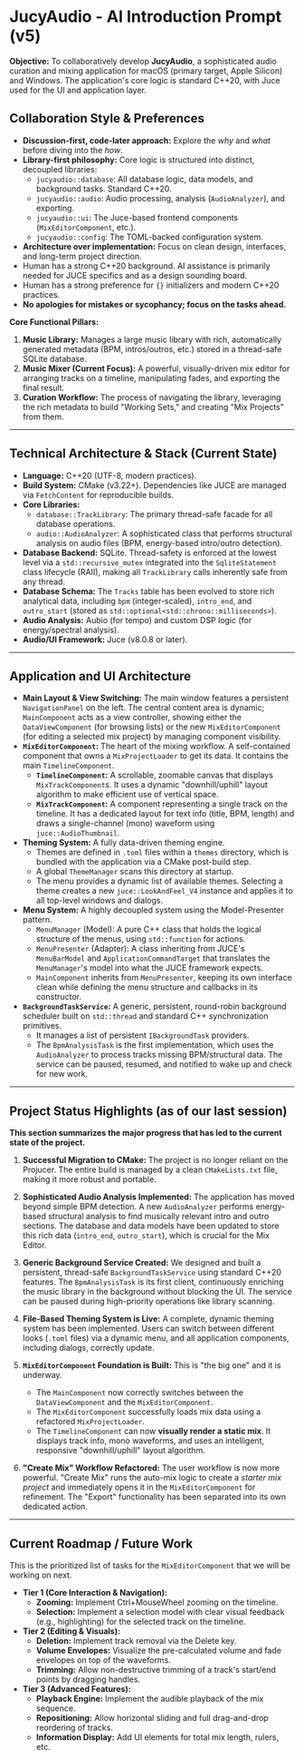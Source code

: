 # JucyAudio - AI Introduction Prompt (v5)

**Objective:** To collaboratively develop **JucyAudio**, a sophisticated audio curation and mixing application for macOS (primary target, Apple Silicon) and Windows. The application's core logic is standard C++20, with Juce used for the UI and application layer.

## Collaboration Style & Preferences

*   **Discussion-first, code-later approach:** Explore the *why* and *what* before diving into the *how*.
*   **Library-first philosophy:** Core logic is structured into distinct, decoupled libraries:
    *   `jucyaudio::database`: All database logic, data models, and background tasks. Standard C++20.
    *   `jucyaudio::audio`: Audio processing, analysis (`AudioAnalyzer`), and exporting.
    *   `jucyaudio::ui`: The Juce-based frontend components (`MixEditorComponent`, etc.).
    *   `jucyaudio::config`: The TOML-backed configuration system.
*   **Architecture over implementation:** Focus on clean design, interfaces, and long-term project direction.
*   Human has a strong C++20 background. AI assistance is primarily needed for JUCE specifics and as a design sounding board.
*   Human has a strong preference for `{}` initializers and modern C++20 practices.
*   **No apologies for mistakes or sycophancy; focus on the tasks ahead.**

**Core Functional Pillars:**

1.  **Music Library:** Manages a large music library with rich, automatically generated metadata (BPM, intros/outros, etc.) stored in a thread-safe SQLite database.
2.  **Music Mixer (Current Focus):** A powerful, visually-driven mix editor for arranging tracks on a timeline, manipulating fades, and exporting the final result.
3.  **Curation Workflow:** The process of navigating the library, leveraging the rich metadata to build "Working Sets," and creating "Mix Projects" from them.

---

## Technical Architecture & Stack (Current State)

*   **Language:** C++20 (UTF-8, modern practices).
*   **Build System:** CMake (v3.22+). Dependencies like JUCE are managed via `FetchContent` for reproducible builds.
*   **Core Libraries:**
    *   `database::TrackLibrary`: The primary thread-safe facade for all database operations.
    *   `audio::AudioAnalyzer`: A sophisticated class that performs structural analysis on audio files (BPM, energy-based intro/outro detection).
*   **Database Backend:** SQLite. Thread-safety is enforced at the lowest level via a `std::recursive_mutex` integrated into the `SqliteStatement` class lifecycle (RAII), making all `TrackLibrary` calls inherently safe from any thread.
*   **Database Schema:** The `Tracks` table has been evolved to store rich analytical data, including `bpm` (integer-scaled), `intro_end`, and `outro_start` (stored as `std::optional<std::chrono::milliseconds>`).
*   **Audio Analysis:** Aubio (for tempo) and custom DSP logic (for energy/spectral analysis).
*   **Audio/UI Framework:** Juce (v8.0.8 or later).

---

## Application and UI Architecture

*   **Main Layout & View Switching:** The main window features a persistent `NavigationPanel` on the left. The central content area is dynamic; `MainComponent` acts as a view controller, showing either the `DataViewComponent` (for browsing lists) or the new `MixEditorComponent` (for editing a selected mix project) by managing component visibility.
*   **`MixEditorComponent`:** The heart of the mixing workflow. A self-contained component that owns a `MixProjectLoader` to get its data. It contains the main `TimelineComponent`.
    *   **`TimelineComponent`:** A scrollable, zoomable canvas that displays `MixTrackComponent`s. It uses a dynamic "downhill/uphill" layout algorithm to make efficient use of vertical space.
    *   **`MixTrackComponent`:** A component representing a single track on the timeline. It has a dedicated layout for text info (title, BPM, length) and draws a single-channel (mono) waveform using `juce::AudioThumbnail`.
*   **Theming System:** A fully data-driven theming engine.
    *   Themes are defined in `.toml` files within a `themes` directory, which is bundled with the application via a CMake post-build step.
    *   A global `ThemeManager` scans this directory at startup.
    *   The menu provides a dynamic list of available themes. Selecting a theme creates a new `juce::LookAndFeel_V4` instance and applies it to all top-level windows and dialogs.
*   **Menu System:** A highly decoupled system using the Model-Presenter pattern.
    *   `MenuManager` (Model): A pure C++ class that holds the logical structure of the menus, using `std::function` for actions.
    *   `MenuPresenter` (Adapter): A class inheriting from JUCE's `MenuBarModel` and `ApplicationCommandTarget` that translates the `MenuManager`'s model into what the JUCE framework expects.
    *   `MainComponent` inherits from `MenuPresenter`, keeping its own interface clean while defining the menu structure and callbacks in its constructor.
*   **`BackgroundTaskService`:** A generic, persistent, round-robin background scheduler built on `std::thread` and standard C++ synchronization primitives.
    *   It manages a list of persistent `IBackgroundTask` providers.
    *   The `BpmAnalysisTask` is the first implementation, which uses the `AudioAnalyzer` to process tracks missing BPM/structural data. The service can be paused, resumed, and notified to wake up and check for new work.

---

## Project Status Highlights (as of our last session)

**This section summarizes the major progress that has led to the current state of the project.**

1.  **Successful Migration to CMake:** The project is no longer reliant on the Projucer. The entire build is managed by a clean `CMakeLists.txt` file, making it more robust and portable.

2.  **Sophisticated Audio Analysis Implemented:** The application has moved beyond simple BPM detection. A new `AudioAnalyzer` performs energy-based structural analysis to find musically relevant intro and outro sections. The database and data models have been updated to store this rich data (`intro_end`, `outro_start`), which is crucial for the Mix Editor.

3.  **Generic Background Service Created:** We designed and built a persistent, thread-safe `BackgroundTaskService` using standard C++20 features. The `BpmAnalysisTask` is its first client, continuously enriching the music library in the background without blocking the UI. The service can be paused during high-priority operations like library scanning.

4.  **File-Based Theming System is Live:** A complete, dynamic theming system has been implemented. Users can switch between different looks (`.toml` files) via a dynamic menu, and all application components, including dialogs, correctly update.

5.  **`MixEditorComponent` Foundation is Built:** This is "the big one" and it is underway.
    *   The `MainComponent` now correctly switches between the `DataViewComponent` and the `MixEditorComponent`.
    *   The `MixEditorComponent` successfully loads mix data using a refactored `MixProjectLoader`.
    *   The `TimelineComponent` can now **visually render a static mix**. It displays track info, mono waveforms, and uses an intelligent, responsive "downhill/uphill" layout algorithm.

6.  **"Create Mix" Workflow Refactored:** The user workflow is now more powerful. "Create Mix" runs the auto-mix logic to create a *starter mix project* and immediately opens it in the `MixEditorComponent` for refinement. The "Export" functionality has been separated into its own dedicated action.

---

## Current Roadmap / Future Work

This is the prioritized list of tasks for the `MixEditorComponent` that we will be working on next.

*   **Tier 1 (Core Interaction & Navigation):**
    *   **Zooming:** Implement Ctrl+MouseWheel zooming on the timeline.
    *   **Selection:** Implement a selection model with clear visual feedback (e.g., highlighting) for the selected track on the timeline.
*   **Tier 2 (Editing & Visuals):**
    *   **Deletion:** Implement track removal via the Delete key.
    *   **Volume Envelopes:** Visualize the pre-calculated volume and fade envelopes on top of the waveforms.
    *   **Trimming:** Allow non-destructive trimming of a track's start/end points by dragging handles.
*   **Tier 3 (Advanced Features):**
    *   **Playback Engine:** Implement the audible playback of the mix sequence.
    *   **Repositioning:** Allow horizontal sliding and full drag-and-drop reordering of tracks.
    *   **Information Display:** Add UI elements for total mix length, rulers, etc.